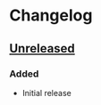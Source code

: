 # Changelog

## [Unreleased][]

[Unreleased]: https://github.com/chaostoolkit-incubator/chaostoolkit-service-fabric/compare/0.1.0...HEAD

### Added

-   Initial release